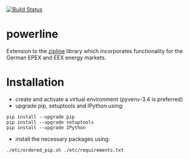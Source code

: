 [![Build Status](https://travis-ci.org/grundgruen/powerline.svg?branch=master)](https://travis-ci.org/grundgruen/powerline)

# powerline
Extension to the [zipline](http://www.zipline.io/) library which incorporates functionality for
the German EPEX and EEX energy markets.

# Installation
* create and activate a virtual environment (pyvenv-3.4 is preferred)
* upgrade pip, setuptools and IPython using:
```
pip install --upgrade pip
pip install --upgrade setuptools
pip install --upgrade IPython
```
* install the necessary packages using:
```
./etc/ordered_pip.sh ./etc/requirements.txt
```
